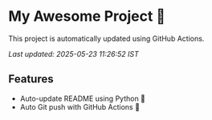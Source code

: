 # My Awesome Project 🚀

This project is automatically updated using GitHub Actions.

_Last updated: 2025-05-23 11:26:52 IST_

## Features
- Auto-update README using Python 🐍
- Auto Git push with GitHub Actions 🤖
